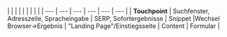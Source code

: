 


</br>

</br>

</br>

</br>


| | | | | | |  | |
| --- | --- | --- | --- | --- | --- |
| **Touchpoint** | Suchfenster, Adresszeile, Spracheingabe | SERP, Sofortergebnisse | Snippet |Wechsel Browser->Ergebnis  | "Landing Page"/Einstiegsseite | Content | Formular | 